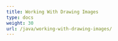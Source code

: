 ```yaml
---
title: Working With Drawing Images
type: docs
weight: 30
url: /java/working-with-drawing-images/
---
```



